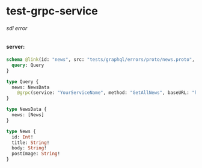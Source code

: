 # test-grpc-service

###### sdl error

#### server:

```graphql
schema @link(id: "news", src: "tests/graphql/errors/proto/news.proto", type: Protobuf) {
  query: Query
}

type Query {
  news: NewsData
    @grpc(service: "YourServiceName", method: "GetAllNews", baseURL: "http://localhost:4000", protoId: "news")
}

type NewsData {
  news: [News]
}

type News {
  id: Int!
  title: String!
  body: String!
  postImage: String!
}
```
